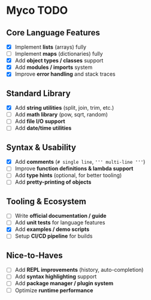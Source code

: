 # Myco TODO

## Core Language Features

* [x] Implement **lists** (arrays) fully
* [ ] Implement **maps** (dictionaries) fully
* [x] Add **object types / classes** support
* [x] Add **modules / imports** system
* [x] Improve **error handling** and stack traces

## Standard Library

* [x] Add **string utilities** (split, join, trim, etc.)
* [ ] Add **math library** (pow, sqrt, random)
* [ ] Add **file I/O support**
* [ ] Add **date/time utilities**

## Syntax & Usability

* [x] Add **comments** (`# single line`, `''' multi-line '''`)
* [ ] Improve **function definitions & lambda support**
* [ ] Add **type hints** (optional, for better tooling)
* [ ] Add **pretty-printing of objects**

## Tooling & Ecosystem

* [ ] Write **official documentation / guide**
* [ ] Add **unit tests** for language features
* [x] Add **examples / demo scripts**
* [ ] Setup **CI/CD pipeline** for builds

## Nice-to-Haves

* [ ] Add **REPL improvements** (history, auto-completion)
* [ ] Add **syntax highlighting** support
* [ ] Add **package manager / plugin system**
* [ ] Optimize **runtime performance**
